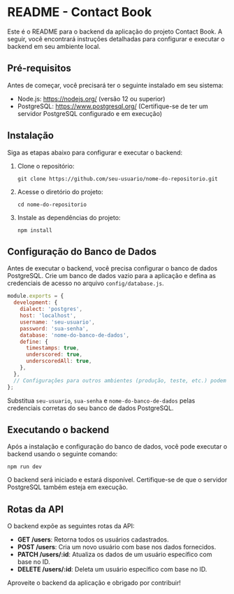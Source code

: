 # README - Contact Book

Este é o README para o backend da aplicação do projeto Contact Book. A seguir, você encontrará instruções detalhadas para configurar e executar o backend em seu ambiente local.

## Pré-requisitos

Antes de começar, você precisará ter o seguinte instalado em seu sistema:

- Node.js: https://nodejs.org/ (versão 12 ou superior)
- PostgreSQL: https://www.postgresql.org/ (Certifique-se de ter um servidor PostgreSQL configurado e em execução)

## Instalação

Siga as etapas abaixo para configurar e executar o backend:

1. Clone o repositório:
   ```
   git clone https://github.com/seu-usuario/nome-do-repositorio.git
   ```

2. Acesse o diretório do projeto:
   ```
   cd nome-do-repositorio
   ```

3. Instale as dependências do projeto:
   ```
   npm install
   ```

## Configuração do Banco de Dados

Antes de executar o backend, você precisa configurar o banco de dados PostgreSQL. Crie um banco de dados vazio para a aplicação e defina as credenciais de acesso no arquivo `config/database.js`.

```javascript
module.exports = {
  development: {
    dialect: 'postgres',
    host: 'localhost',
    username: 'seu-usuario',
    password: 'sua-senha',
    database: 'nome-do-banco-de-dados',
    define: {
      timestamps: true,
      underscored: true,
      underscoredAll: true,
    },
  },
  // Configurações para outros ambientes (produção, teste, etc.) podem ser adicionadas aqui
};
```

Substitua `seu-usuario`, `sua-senha` e `nome-do-banco-de-dados` pelas credenciais corretas do seu banco de dados PostgreSQL.

## Executando o backend

Após a instalação e configuração do banco de dados, você pode executar o backend usando o seguinte comando:

```
npm run dev
```

O backend será iniciado e estará disponível. Certifique-se de que o servidor PostgreSQL também esteja em execução.

## Rotas da API

O backend expõe as seguintes rotas da API:

- **GET /users**: Retorna todos os usuários cadastrados.
- **POST /users**: Cria um novo usuário com base nos dados fornecidos.
- **PATCH /users/:id**: Atualiza os dados de um usuário específico com base no ID.
- **DELETE /users/:id**: Deleta um usuário específico com base no ID.


Aproveite o backend da aplicação e obrigado por contribuir!